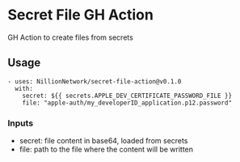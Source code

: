 # Secret File GH Action

GH Action to create files from secrets

## Usage
```
- uses: NillionNetwork/secret-file-action@v0.1.0
  with:
    secret: ${{ secrets.APPLE_DEV_CERTIFICATE_PASSWORD_FILE }}
    file: "apple-auth/my_developerID_application.p12.password"
```

### Inputs

* secret: file content in base64, loaded from secrets  
* file: path to the file where the content will be written
